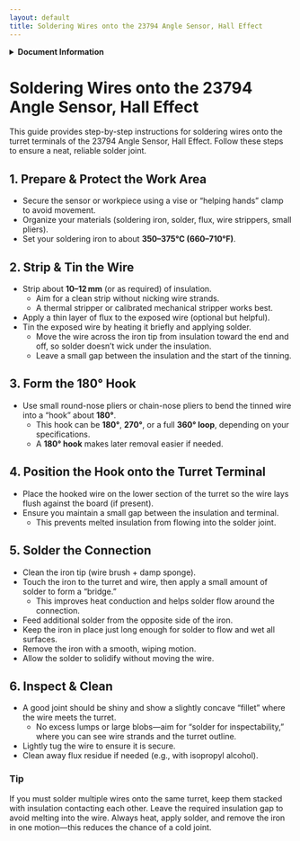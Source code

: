 ```yaml
---
layout: default
title: Soldering Wires onto the 23794 Angle Sensor, Hall Effect
---
```


<details markdown="1">
<summary><strong>Document Information</strong></summary>

| Document Title | Soldering Wires onto the 23794 Angle Sensor, Hall Effect |
| :---- | ----- |
| **Document Number** | 0005 |
| **Version Number** | 1.0 |
| **Effective Date** | 18 May 25 |
| **Prepared By** | Engines |
| **Reviewed By** |  |
| **Approved By** |  |
| **Next Review Date** | 18 Jun 25 |
| **Location** | GitHub - hover-stop/docs |

| Version | Date | Description of Change | Changed By |
| ----- | ----- | ----- | ----- |
| 1.0 | 18 May 25 | Initial release | Engines |

</details>

# Soldering Wires onto the 23794 Angle Sensor, Hall Effect

This guide provides step-by-step instructions for soldering wires onto the turret terminals of the 23794 Angle Sensor, Hall Effect. Follow these steps to ensure a neat, reliable solder joint.

## 1. Prepare & Protect the Work Area
- Secure the sensor or workpiece using a vise or “helping hands” clamp to avoid movement.
- Organize your materials (soldering iron, solder, flux, wire strippers, small pliers).
- Set your soldering iron to about **350–375°C (660–710°F)**.

## 2. Strip & Tin the Wire
- Strip about **10–12 mm** (or as required) of insulation.
  - Aim for a clean strip without nicking wire strands.
  - A thermal stripper or calibrated mechanical stripper works best.
- Apply a thin layer of flux to the exposed wire (optional but helpful).
- Tin the exposed wire by heating it briefly and applying solder.
  - Move the wire across the iron tip from insulation toward the end and off, so solder doesn’t wick under the insulation.
  - Leave a small gap between the insulation and the start of the tinning.

## 3. Form the 180° Hook
- Use small round-nose pliers or chain-nose pliers to bend the tinned wire into a “hook” about **180°**.
  - This hook can be **180°**, **270°**, or a full **360° loop**, depending on your specifications.
  - A **180° hook** makes later removal easier if needed.

## 4. Position the Hook onto the Turret Terminal
- Place the hooked wire on the lower section of the turret so the wire lays flush against the board (if present).
- Ensure you maintain a small gap between the insulation and terminal.
  - This prevents melted insulation from flowing into the solder joint.

## 5. Solder the Connection
- Clean the iron tip (wire brush + damp sponge).
- Touch the iron to the turret and wire, then apply a small amount of solder to form a “bridge.”
  - This improves heat conduction and helps solder flow around the connection.
- Feed additional solder from the opposite side of the iron.
- Keep the iron in place just long enough for solder to flow and wet all surfaces.
- Remove the iron with a smooth, wiping motion.
- Allow the solder to solidify without moving the wire.

## 6. Inspect & Clean
- A good joint should be shiny and show a slightly concave “fillet” where the wire meets the turret.
  - No excess lumps or large blobs—aim for “solder for inspectability,” where you can see wire strands and the turret outline.
- Lightly tug the wire to ensure it is secure.
- Clean away flux residue if needed (e.g., with isopropyl alcohol).

### Tip
If you must solder multiple wires onto the same turret, keep them stacked with insulation contacting each other. Leave the required insulation gap to avoid melting into the wire. Always heat, apply solder, and remove the iron in one motion—this reduces the chance of a cold joint.
